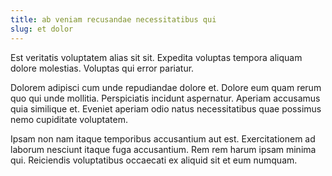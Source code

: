 ```yaml
---
title: ab veniam recusandae necessitatibus qui
slug: et dolor
---
```


Est veritatis voluptatem alias sit sit. Expedita voluptas tempora aliquam dolore molestias. Voluptas qui error pariatur.

Dolorem adipisci cum unde repudiandae dolore et. Dolore eum quam rerum quo qui unde mollitia. Perspiciatis incidunt aspernatur. Aperiam accusamus quia similique et. Eveniet aperiam odio natus necessitatibus quae possimus nemo cupiditate voluptatem.

Ipsam non nam itaque temporibus accusantium aut est. Exercitationem ad laborum nesciunt itaque fuga accusantium. Rem rem harum ipsam minima qui. Reiciendis voluptatibus occaecati ex aliquid sit et eum numquam.
